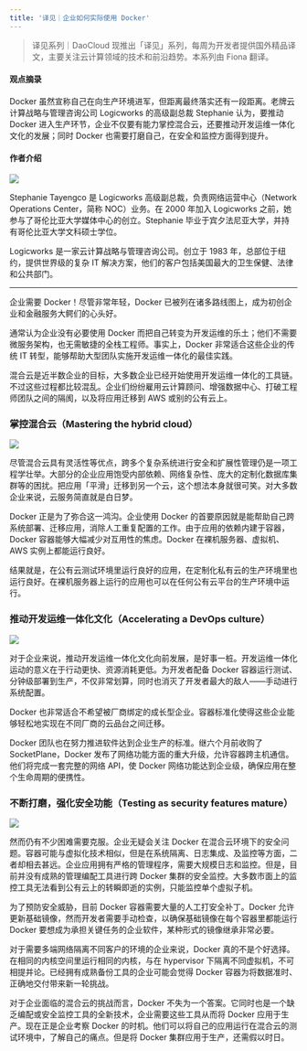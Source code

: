 ```yaml
---
title: '译见｜企业如何实际使用 Docker'
---
```


<!-- reviewed by fiona -->

> 译见系列｜DaoCloud 现推出「译见」系列，每周为开发者提供国外精品译文，主要关注云计算领域的技术和前沿趋势。本系列由 Fiona 翻译。

#### 观点摘录

Docker 虽然宣称自己在向生产环境进军，但距离最终落实还有一段距离。老牌云计算战略与管理咨询公司 Logicworks 的高级副总裁 Stephanie 认为，要推动 Docker 进入生产环节，企业不仅要有能力掌控混合云，还要推动开发运维一体化文化的发展；同时 Docker 也需要打磨自己，在安全和监控方面得到提升。

#### 作者介绍

![](http://7xi8kv.com5.z0.glb.qiniucdn.com/yijian-2-1.jpg)

Stephanie Tayengco 是 Logicworks 高级副总裁，负责网络运营中心（Network Operations Center，简称 NOC）业务。在 2000 年加入 Logicworks 之前，她参与了哥伦比亚大学媒体中心的创立。Stephanie 毕业于宾夕法尼亚大学，并持有哥伦比亚大学文科硕士学位。

Logicworks 是一家云计算战略与管理咨询公司。创立于 1983 年，总部位于纽约，提供世界级的复杂 IT 解决方案，他们的客户包括美国最大的卫生保健、法律和公共部门。

---

企业需要 Docker！尽管非常年轻，Docker 已被列在诸多路线图上，成为初创企业和金融服务大鳄们的心头好。

通常认为企业没有必要使用 Docker 而把自己转变为开发运维的乐土；他们不需要微服务架构，也无需敏捷的全栈工程师。事实上，Docker 非常适合这些企业的传统 IT 转型，能够帮助大型团队实施开发运维一体化的最佳实践。

混合云是近半数企业的目标，大多数企业已经开始使用开发运维一体化的工具链。不过这些过程都比较混乱。企业们纷纷雇用云计算顾问、增强数据中心、打破工程师团队之间的隔阂，以及将应用迁移到 AWS 或别的公有云上。

### 掌控混合云（Mastering the hybrid cloud）

![](http://7xi8kv.com5.z0.glb.qiniucdn.com/yijian-2-2.jpg)

尽管混合云具有灵活性等优点，跨多个复杂系统进行安全和扩展性管理仍是一项工程学壮举。大部分的企业应用饱受内部依赖、网络复杂性、庞大的定制化数据库集群等的困扰。把应用「平滑」迁移到另一个云，这个想法本身就很可笑。对大多数企业来说，云服务简直就是白日梦。

Docker 正是为了弥合这一鸿沟。企业使用 Docker 的首要原因就是能帮助自己跨系统部署、迁移应用，消除人工重复配置的工作。由于应用的依赖内建于容器，Docker 容器能够大幅减少对互用性的焦虑。Docker 在裸机服务器、虚拟机、AWS 实例上都能运行良好。

结果就是，在公有云测试环境里运行良好的应用，在定制化私有云的生产环境里也运行良好。在裸机服务器上运行的应用也可以在任何公有云平台的生产环境中运行。

### 推动开发运维一体化文化（Accelerating a DevOps culture）

![](http://7xi8kv.com5.z0.glb.qiniucdn.com/yijian-2-3.jpg)

对于企业来说，推动开发运维一体化文化向前发展，是好事一桩。开发运维一体化运动的意义在于行动更快、资源消耗更低。为开发者配备 Docker 容器运行测试、分钟级部署到生产，不仅非常划算，同时也消灭了开发者最大的敌人——手动进行系统配置。

Docker 也非常适合不希望被厂商绑定的成长型企业。容器标准化使得这些企业能够轻松地实现在不同厂商的云品台之间迁移。

Docker 团队也在努力推进软件达到企业生产的标准。继六个月前收购了 SocketPlane，Docker 发布了网络功能方面的重大升级，允许容器跨主机通信。他们将完成一套完整的网络 API，使 Docker 网络功能达到企业级，确保应用在整个生命周期的便携性。

### 不断打磨，强化安全功能（Testing as security features mature）

![](http://7xi8kv.com5.z0.glb.qiniucdn.com/yijian-2-4.jpg)

然而仍有不少困难需要克服。企业无疑会关注 Docker 在混合云环境下的安全问题。容器可能与虚拟化技术相似，但是在系统隔离、日志集成、及监控等方面，二者却相去甚远。企业应用拥有严格的管理程序，需要大规模日志和监控。但是，目前并没有成熟的管理编配工具进行跨 Docker 集群的安全监控。大多数市面上的监控工具无法看到公有云上的转瞬即逝的实例，只能监控单个虚拟子机。

为了预防安全威胁，目前 Docker 容器需要大量的人工打安全补丁。Docker 允许更新基础镜像，然而开发者需要手动检查，以确保基础镜像在每个容器里都能运行 Docker 要想成为承担关键任务的企业软件，某种形式的镜像继承非常必要。

对于需要多端网络隔离不同客户的环境的企业来说，Docker 真的不是个好选择。在相同的内核空间里运行相同的内核，与在 hypervisor 下隔离不同虚拟机，不可相提并论。已经拥有成熟备份工具的企业可能会觉得 Docker 容器为将数据准时、正确地交付带来新一轮挑战。

对于企业面临的混合云的挑战而言，Docker 不失为一个答案。它同时也是一个缺乏编配或安全监控工具的全新技术，企业需要这些工具从而将 Docker 应用于生产。现在正是企业考察 Docker 的时机。他们可以将自己的应用运行在混合云的测试环境中，了解自己的痛点。但是将 Docker 集群应用于生产，还需假以时日。